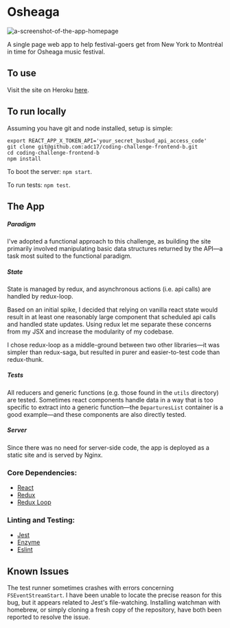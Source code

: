 # Osheaga

![a-screenshot-of-the-app-homepage](https://i.imgur.com/CFeqgrv.png)

A single page web app to help festival-goers get from New York to Montréal in time for Osheaga music festival.

## To use

Visit the site on Heroku [here](http://osheaga-alex-chalk.herokuapp.com/).

## To run locally

Assuming you have git and node installed, setup is simple:

```
export REACT_APP_X_TOKEN_API='your_secret_busbud_api_access_code'
git clone git@github.com:adc17/coding-challenge-frontend-b.git
cd coding-challenge-frontend-b
npm install
```

To boot the server: `npm start`.

To run tests: `npm test`.

## The App

##### Paradigm

I've adopted a functional approach to this challenge, as building the site primarily involved manipulating basic data structures returned by the API—a task most suited to the functional paradigm.

##### State

State is managed by redux, and asynchronous actions (i.e. api calls) are handled by redux-loop. 

Based on an initial spike, I decided that relying on vanilla react state would result in at least one reasonably large component that scheduled api calls and handled state updates. Using redux let me separate these concerns from my JSX and increase the modularity of my codebase. 

I chose redux-loop as a middle-ground between two other libraries—it was simpler than redux-saga, but resulted in purer and easier-to-test code than redux-thunk.

##### Tests

All reducers and generic functions (e.g. those found in the `utils` directory) are tested. Sometimes react components handle data in a way that is too specific to extract into a generic function—the `DeparturesList` container is a good example—and these components are also directly tested. 

##### Server

Since there was no need for server-side code, the app is deployed as a static site and is served by Nginx. 

### Core Dependencies:

* [React](https://github.com/facebook/react)
* [Redux](https://github.com/reactjs/redux)
* [Redux Loop](https://github.com/redux-loop/redux-loop)

### Linting and Testing:

* [Jest](https://github.com/facebook/jest)
* [Enzyme](https://github.com/airbnb/enzyme)
* [Eslint](https://github.com/eslint/eslint)


## Known Issues

The test runner sometimes crashes with errors concerning `FSEventStreamStart`. I have been unable to locate the precise reason for this bug, but it appears related to Jest's file-watching. Installing watchman with homebrew, or simply cloning a fresh copy of the repository, have both been reported to resolve the issue.